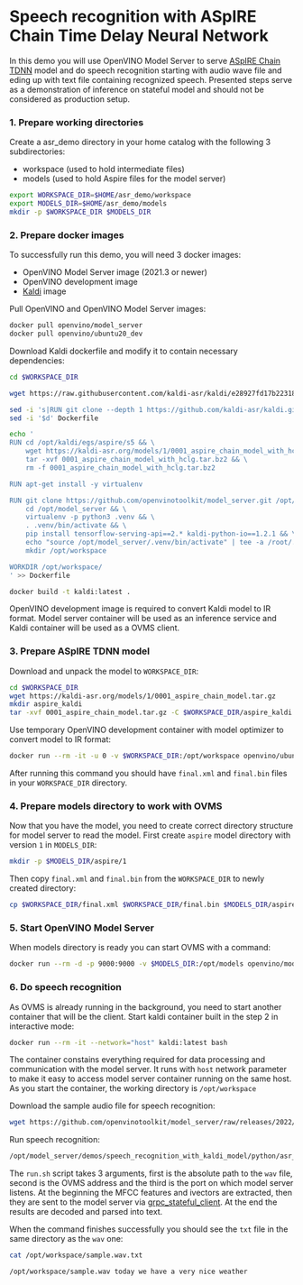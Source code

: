 # Speech recognition with ASpIRE Chain Time Delay Neural Network

In this demo you will use OpenVINO Model Server to serve [ASpIRE Chain TDNN](https://kaldi-asr.org/models/m1) model and do speech recognition starting with audio wave file and eding up with text file containing recognized speech. Presented steps serve as a demonstration of inference on stateful model and should not be considered as production setup.

### 1. Prepare working directories

Create a asr_demo directory in your home catalog with the following 3 subdirectories:
- workspace (used to hold intermediate files)
- models (used to hold Aspire files for the model server)

```bash
export WORKSPACE_DIR=$HOME/asr_demo/workspace
export MODELS_DIR=$HOME/asr_demo/models
mkdir -p $WORKSPACE_DIR $MODELS_DIR
```

### 2. Prepare docker images

To successfully run this demo, you will need 3 docker images:
- OpenVINO Model Server image (2021.3 or newer)
- OpenVINO development image
- [Kaldi](https://kaldi-asr.org/) image

Pull OpenVINO and OpenVINO Model Server images:
```bash
docker pull openvino/model_server
docker pull openvino/ubuntu20_dev
```

Download Kaldi dockerfile and modify it to contain necessary dependencies:

```bash
cd $WORKSPACE_DIR

wget https://raw.githubusercontent.com/kaldi-asr/kaldi/e28927fd17b22318e73faf2cf903a7566fa1b724/docker/debian10-cpu/Dockerfile

sed -i 's|RUN git clone --depth 1 https://github.com/kaldi-asr/kaldi.git /opt/kaldi #EOL|RUN git clone https://github.com/kaldi-asr/kaldi.git /opt/kaldi \&\& cd /opt/kaldi \&\& git checkout e28927fd17b22318e73faf2cf903a7566fa1b724|' Dockerfile
sed -i '$d' Dockerfile

echo '
RUN cd /opt/kaldi/egs/aspire/s5 && \
    wget https://kaldi-asr.org/models/1/0001_aspire_chain_model_with_hclg.tar.bz2 && \
    tar -xvf 0001_aspire_chain_model_with_hclg.tar.bz2 && \
    rm -f 0001_aspire_chain_model_with_hclg.tar.bz2

RUN apt-get install -y virtualenv

RUN git clone https://github.com/openvinotoolkit/model_server.git /opt/model_server && \
    cd /opt/model_server && \
    virtualenv -p python3 .venv && \
    . .venv/bin/activate && \
    pip install tensorflow-serving-api==2.* kaldi-python-io==1.2.1 && \
    echo "source /opt/model_server/.venv/bin/activate" | tee -a /root/.bashrc && \
    mkdir /opt/workspace

WORKDIR /opt/workspace/
' >> Dockerfile
```
```bash
docker build -t kaldi:latest .
```

OpenVINO development image is required to convert Kaldi model to IR format.
Model server container will be used as an inference service and Kaldi container will be used as a OVMS client.

### 3. Prepare ASpIRE TDNN model

Download and unpack the model to `WORKSPACE_DIR`:
```bash
cd $WORKSPACE_DIR
wget https://kaldi-asr.org/models/1/0001_aspire_chain_model.tar.gz
mkdir aspire_kaldi
tar -xvf 0001_aspire_chain_model.tar.gz -C $WORKSPACE_DIR/aspire_kaldi
```

Use temporary OpenVINO development container with model optimizer to convert model to IR format:

```bash
docker run --rm -it -u 0 -v $WORKSPACE_DIR:/opt/workspace openvino/ubuntu20_dev mo --input_model /opt/workspace/aspire_kaldi/exp/chain/tdnn_7b/final.mdl --output output --output_dir /opt/workspace
```

After running this command you should have `final.xml` and `final.bin` files in your `WORKSPACE_DIR` directory.

### 4. Prepare models directory to work with OVMS

Now that you have the model, you need to create correct directory structure for model server to read the model. First create `aspire` model directory with version `1` in `MODELS_DIR`:

```bash
mkdir -p $MODELS_DIR/aspire/1
```

Then copy `final.xml` and `final.bin` from the `WORKSPACE_DIR` to newly created directory:

```bash
cp $WORKSPACE_DIR/final.xml $WORKSPACE_DIR/final.bin $MODELS_DIR/aspire/1
```

### 5. Start OpenVINO Model Server

When models directory is ready you can start OVMS with a command:

```bash
docker run --rm -d -p 9000:9000 -v $MODELS_DIR:/opt/models openvino/model_server:latest --model_name aspire --model_path /opt/models/aspire --port 9000 --stateful
```

### 6. Do speech recognition

As OVMS is already running in the background, you need to start another container that will be the client.
Start kaldi container built in the step 2 in interactive mode:

```bash
docker run --rm -it --network="host" kaldi:latest bash
```

The container constains everything required for data processing and communication with the model server.
It runs with `host` network parameter to make it easy to access model server container running on the same host.
As you start the container, the working directory is `/opt/workspace`

Download the sample audio file for speech recognition:

```bash
wget https://github.com/openvinotoolkit/model_server/raw/releases/2022/1/demos/speech_recognition_with_kaldi_model/python/asr_demo/sample.wav
```

Run speech recognition:
```bash
/opt/model_server/demos/speech_recognition_with_kaldi_model/python/asr_demo/run.sh /opt/workspace/sample.wav localhost 9000
```

The `run.sh` script takes 3 arguments, first is the absolute path to the `wav` file, second is the OVMS address and the third is the port on which model server listens.
At the beginning the MFCC features and ivectors are extracted, then they are sent to the model server via [grpc_stateful_client](../grpc_stateful_client.py). At the end the results are decoded and parsed into text.

When the command finishes successfully you should see the `txt` file in the same directory as the `wav` one:
```bash
cat /opt/workspace/sample.wav.txt
```
```bash
/opt/workspace/sample.wav today we have a very nice weather
```
